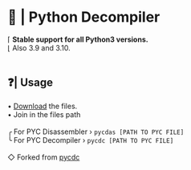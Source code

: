 # 🐍 | Python Decompiler
⌈ <b>Stable support for all Python3 versions.</b><br> 
⌊ Also 3.9 and 3.10.<br><br>

## ❓| Usage

• <a href = "https://github.com/stehack27/Python-Decompiler/archive/refs/tags/Relase.zip">Download</a> the files.<br>
• Join in the files path<br><br>
╭ For PYC Disassembler › <code>pycdas [PATH TO PYC FILE]</code><br>
╰ For PYC Decompiler › <code>pycdc [PATH TO PYC FILE]</code><br>
<br>
◇ Forked from <a href = "https://github.com/zrax/pycdc">pycdc</a>



